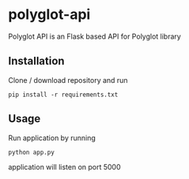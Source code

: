 # polyglot-api

Polyglot API is an Flask based API for Polyglot library

## Installation

Clone / download repository and run

`pip install -r requirements.txt`

## Usage

Run application by running

`python app.py`

application will listen on port 5000
